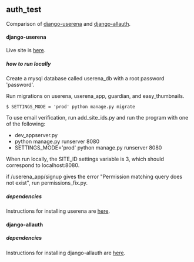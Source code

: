 ## auth_test

Comparison of [django-userena](https://github.com/bread-and-pepper/django-userena) and [django-allauth](https://github.com/pennersr/django-allauth).

#### django-userena

Live site is [here](http://http://test-authentic.appspot.com/userena_app).

##### how to run locally

Create a mysql database called userena_db with a root password 'password'.

Run migrations on userena, userena_app, guardian, and easy_thumbnails.
```
$ SETTINGS_MODE = 'prod' python manage.py migrate
```

To use email verification, run add_site_ids.py and run the program with one of the following:
* dev_appserver.py
* python manage.py runserver 8080
* SETTINGS_MODE='prod' python manage.py runserver 8080

When run locally, the SITE_ID settings variable is 3, which should correspond to localhost:8080.

if /userena_app/signup gives the error "Permission matching query does not exist", run permissions_fix.py.


##### dependencies

Instructions for installing userena are [here](http://django-userena.readthedocs.org/en/latest/installation.html).


#### django-allauth

##### dependencies

Instructions for installing django-allauth are [here](http://django-allauth.readthedocs.org/en/latest/installation.html).